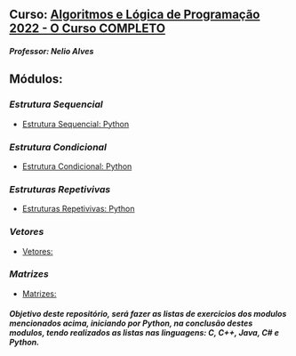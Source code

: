 ## Curso: [Algoritmos e Lógica de Programação 2022 - O Curso COMPLETO](https://www.udemy.com/course/curso-algoritmos-logica-de-programacao/) 
##### **Professor: Nelio Alves**



## Módulos: 

### _Estrutura Sequencial_
- [Estrutura Sequencial: Python](https://github.com/LucasRaphaelMuniz/Exercicios/tree/main/Python/Estrutura-Sequencial)
### _Estrutura Condicional_
- [Estrutura Condicional: Python](https://github.com/LucasRaphaelMuniz/Exercicios/tree/main/Python/Estrutura-Condicional)
### _Estruturas Repetivivas_
- [Estruturas Repetivivas: Python](https://github.com/LucasRaphaelMuniz/Exercicios/tree/main/Python/Estruturas-Repetitivas) 
### _Vetores_
- [Vetores: ]()
### _Matrizes_
- [Matrizes: ]()
##### Objetivo deste repositório, será fazer as listas de exercicios dos modulos mencionados acima, iniciando por Python, na conclusão destes modulos, tendo realizados as listas nas linguagens: C, C++, Java, C# e Python.
